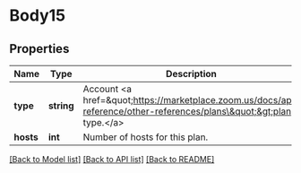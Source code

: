 # Body15

## Properties
Name | Type | Description | Notes
------------ | ------------- | ------------- | -------------
**type** | **string** | Account &lt;a href&#x3D;\&quot;https://marketplace.zoom.us/docs/api-reference/other-references/plans\&quot;&gt;plan type.&lt;/a&gt; | 
**hosts** | **int** | Number of hosts for this plan. | 

[[Back to Model list]](../README.md#documentation-for-models) [[Back to API list]](../README.md#documentation-for-api-endpoints) [[Back to README]](../README.md)


